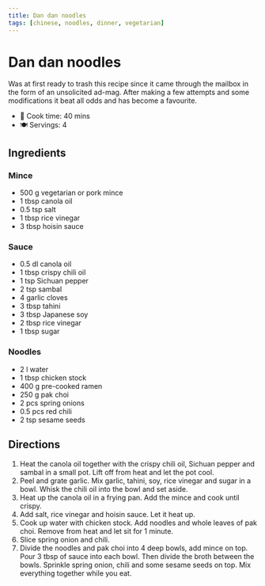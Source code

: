 ```yaml
---
title: Dan dan noodles
tags: [chinese, noodles, dinner, vegetarian]
---
```


# Dan dan noodles

Was at first ready to trash this recipe since it came through the mailbox in the form of an unsolicited ad-mag. After making a few attempts and some modifications it beat all odds and has become a favourite.

- 🍳 Cook time: 40 mins
- 🍽️ Servings: 4

## Ingredients

### Mince

- 500 g vegetarian or pork mince
- 1 tbsp canola oil
- 0.5 tsp salt
- 1 tbsp rice vinegar
- 3 tbsp hoisin sauce

### Sauce

- 0.5 dl canola oil
- 1 tbsp crispy chili oil
- 1 tsp Sichuan pepper
- 2 tsp sambal
- 4 garlic cloves
- 3 tbsp tahini
- 3 tbsp Japanese soy
- 2 tbsp rice vinegar
- 1 tbsp sugar

### Noodles

- 2 l water
- 1 tbsp chicken stock
- 400 g pre-cooked ramen
- 250 g pak choi
- 2 pcs spring onions
- 0.5 pcs red chili
- 2 tsp sesame seeds

## Directions

1. Heat the canola oil together with the crispy chili oil, Sichuan pepper and sambal in a small pot. Lift off from heat and let the pot cool.
2. Peel and grate garlic. Mix garlic, tahini, soy, rice vinegar and sugar in a bowl. Whisk the chili oil into the bowl and set aside.
3. Heat up the canola oil in a frying pan. Add the mince and cook until crispy.
4. Add salt, rice vinegar and hoisin sauce. Let it heat up.
5. Cook up water with chicken stock. Add noodles and whole leaves of pak choi. Remove from heat and let sit for 1 minute.
6. Slice spring onion and chili.
7. Divide the noodles and pak choi into 4 deep bowls, add mince on top. Pour 3 tbsp of sauce into each bowl. Then divide the broth between the bowls. Sprinkle spring onion, chili and some sesame seeds on top. Mix everything together while you eat.
